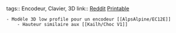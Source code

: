 tags:: Encodeur, Clavier, 3D
link:: [Reddit](https://www.reddit.com/r/ErgoMechKeyboards/comments/174mhqa/made_a_low_profile_ec12_encoder_knob_with_a_skirt/) [Printable](https://www.printables.com/fr/model/589307-ec12ec12e-encoder-knob-with-skirt)

	- Modèle 3D low profile pour un encodeur [[AlpsAlpine/EC12E]]
		- Hauteur similaire aux [[Kailh/Choc V1]]